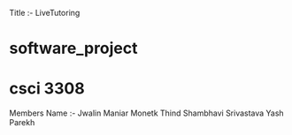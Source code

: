 Title :-   LiveTutoring

# software_project
# csci 3308



Members Name :-  Jwalin Maniar
                 Monetk Thind
                 Shambhavi Srivastava
                 Yash Parekh



